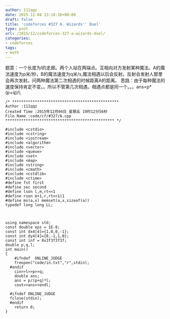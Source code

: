 ```yaml
---
author: 111qqz
date: 2015-12-04 13:18:18+00:00
draft: false
title: 'codeforces #327 A. Wizards'' Duel'
type: post
url: /2015/12/codeforces-327-a-wizards-duel/
categories:
- codeforces
tags:
- math
---
```


题意：一个长度为l的走廊。两个人站在两端点。互相向对方发射某种魔法。A的魔法速度为p米/秒，B的魔法速度为q米/s,魔法相遇以后会反射。反射会发射人那里会再次发射。问两种魔法第二次相遇的时候距离A的距离。
思路：由于每种魔法的速度保持肯定不变。。所以不管第几次相遇。相遇点都是同一个。。。ans=p*(p+q)/l;
 

    
    /* ***********************************************
    Author :111qqz
    Created Time :2015年12月04日 星期五 19时12分56秒
    File Name :code/cf/#327/A.cpp
    ************************************************ */
    
    #include <cstdio>
    #include <cstring>
    #include <iostream>
    #include <algorithm>
    #include <vector>
    #include <queue>
    #include <set>
    #include <map>
    #include <string>
    #include <cmath>
    #include <cstdlib>
    #include <ctime>
    #define fst first
    #define sec second
    #define lson l,m,rt<<1
    #define rson m+1,r,rt<<1|1
    #define ms(a,x) memset(a,x,sizeof(a))
    typedef long long LL;
    
    
    
    using namespace std;
    const double eps = 1E-8;
    const int dx4[4]={1,0,0,-1};
    const int dy4[4]={0,-1,1,0};
    const int inf = 0x3f3f3f3f;
    double p,q,l;
    int main()
    {
    	#ifndef  ONLINE_JUDGE 
    	freopen("code/in.txt","r",stdin);
      #endif
    	cin>>l>>p>>q;
    	double ans;
    	ans = p/(p+q)*l;
    	cout<<ans<<endl;
    
      #ifndef ONLINE_JUDGE  
      fclose(stdin);
      #endif
        return 0;
    }
    





